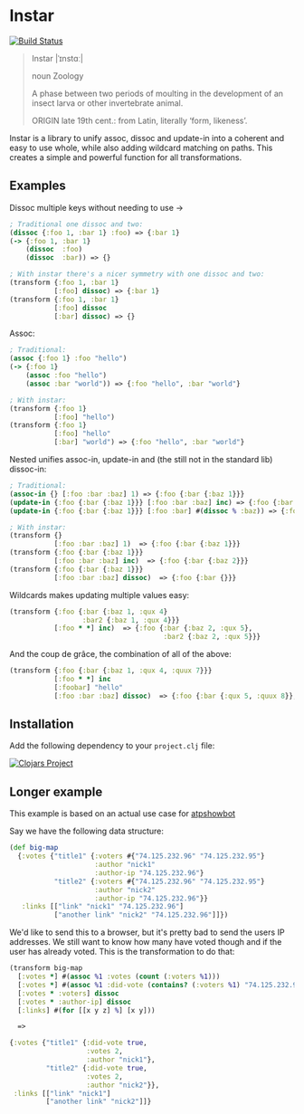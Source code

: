 # Instar

[![Build Status](https://travis-ci.org/boxed/instar.svg?branch=master)](https://travis-ci.org/boxed/instar)

> Instar |ˈɪnstɑː|
>
> noun Zoology
>
> A phase between two periods of moulting in the development of an insect larva or other invertebrate animal.
>
> ORIGIN late 19th cent.: from Latin, literally ‘form, likeness’.

Instar is a library to unify assoc, dissoc and update-in into a coherent and easy to use whole, while also adding wildcard matching on paths. This creates a simple and powerful function for all transformations.

## Examples

Dissoc multiple keys without needing to use ->

```clojure
; Traditional one dissoc and two:
(dissoc {:foo 1, :bar 1} :foo) => {:bar 1}
(-> {:foo 1, :bar 1}
    (dissoc  :foo)
    (dissoc  :bar)) => {}

; With instar there's a nicer symmetry with one dissoc and two:
(transform {:foo 1, :bar 1}
           [:foo] dissoc) => {:bar 1}
(transform {:foo 1, :bar 1}
           [:foo] dissoc
           [:bar] dissoc) => {}
```

Assoc:

```clojure
; Traditional:
(assoc {:foo 1} :foo "hello")
(-> {:foo 1}
    (assoc :foo "hello")
    (assoc :bar "world")) => {:foo "hello", :bar "world"}

; With instar:
(transform {:foo 1}
           [:foo] "hello")
(transform {:foo 1}
           [:foo] "hello"
           [:bar] "world") => {:foo "hello", :bar "world"}
```

Nested unifies assoc-in, update-in and (the still not in the standard lib) dissoc-in:

```clojure
; Traditional:
(assoc-in {} [:foo :bar :baz] 1) => {:foo {:bar {:baz 1}}}
(update-in {:foo {:bar {:baz 1}}} [:foo :bar :baz] inc) => {:foo {:bar {:baz 2}}}
(update-in {:foo {:bar {:baz 1}}} [:foo :bar] #(dissoc % :baz)) => {:foo {:bar {}}}

; With instar:
(transform {}
           [:foo :bar :baz] 1)  => {:foo {:bar {:baz 1}}}
(transform {:foo {:bar {:baz 1}}}
           [:foo :bar :baz] inc)  => {:foo {:bar {:baz 2}}}
(transform {:foo {:bar {:baz 1}}}
           [:foo :bar :baz] dissoc)  => {:foo {:bar {}}}
```

Wildcards makes updating multiple values easy:

```clojure
(transform {:foo {:bar {:baz 1, :qux 4}
                  :bar2 {:baz 1, :qux 4}}}
           [:foo * *] inc)  => {:foo {:bar {:baz 2, :qux 5},
                                      :bar2 {:baz 2, :qux 5}}}
```

And the coup de grâce, the combination of all of the above:

```clojure
(transform {:foo {:bar {:baz 1, :qux 4, :quux 7}}}
           [:foo * *] inc
           [:foobar] "hello"
           [:foo :bar :baz] dissoc)  => {:foo {:bar {:qux 5, :quux 8}}, :foobar "hello"}
```

## Installation

Add the following dependency to your `project.clj` file:

[![Clojars Project](http://clojars.org/instar/latest-version.svg)](http://clojars.org/instar)

## Longer example

This example is based on an actual use case for [atpshowbot](https://github.com/boxed/atpshowbot)

Say we have the following data structure:

```clojure
(def big-map
  {:votes {"title1" {:voters #{"74.125.232.96" "74.125.232.95"}
                     :author "nick1"
                     :author-ip "74.125.232.96"}
           "title2" {:voters #{"74.125.232.96" "74.125.232.95"}
                     :author "nick2"
                     :author-ip "74.125.232.96"}}
   :links [["link" "nick1" "74.125.232.96"]
           ["another link" "nick2" "74.125.232.96"]]})

```

We'd like to send this to a browser, but it's pretty bad to send the users IP
addresses. We still want to know how many have voted though and if the user has already voted.
This is the transformation to do that:

```clojure
(transform big-map
  [:votes *] #(assoc %1 :votes (count (:voters %1)))
  [:votes *] #(assoc %1 :did-vote (contains? (:voters %1) "74.125.232.96"))
  [:votes * :voters] dissoc
  [:votes * :author-ip] dissoc
  [:links] #(for [[x y z] %] [x y]))

  =>

{:votes {"title1" {:did-vote true,
                   :votes 2,
                   :author "nick1"},
         "title2" {:did-vote true,
                   :votes 2,
                   :author "nick2"}},
 :links [["link" "nick1"]
         ["another link" "nick2"]]}
```
